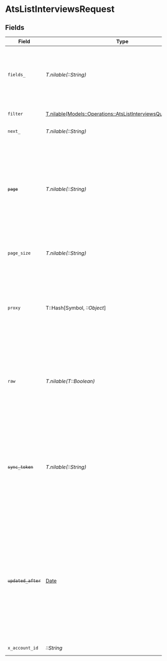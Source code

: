 # AtsListInterviewsRequest


## Fields

| Field                                                                                                                                                                                                                                                                              | Type                                                                                                                                                                                                                                                                               | Required                                                                                                                                                                                                                                                                           | Description                                                                                                                                                                                                                                                                        | Example                                                                                                                                                                                                                                                                            |
| ---------------------------------------------------------------------------------------------------------------------------------------------------------------------------------------------------------------------------------------------------------------------------------- | ---------------------------------------------------------------------------------------------------------------------------------------------------------------------------------------------------------------------------------------------------------------------------------- | ---------------------------------------------------------------------------------------------------------------------------------------------------------------------------------------------------------------------------------------------------------------------------------- | ---------------------------------------------------------------------------------------------------------------------------------------------------------------------------------------------------------------------------------------------------------------------------------- | ---------------------------------------------------------------------------------------------------------------------------------------------------------------------------------------------------------------------------------------------------------------------------------- |
| `fields_`                                                                                                                                                                                                                                                                          | *T.nilable(::String)*                                                                                                                                                                                                                                                              | :heavy_minus_sign:                                                                                                                                                                                                                                                                 | The comma separated list of fields that will be returned in the response (if empty, all fields are returned)                                                                                                                                                                       | id,remote_id,application_id,remote_application_id,interview_stage_id,remote_interview_stage_id,interview_stage,status,interview_status,interviewer_ids,remote_interviewer_ids,interview_parts,interviewers,start_at,end_at,meeting_url,created_at,updated_at,unified_custom_fields |
| `filter`                                                                                                                                                                                                                                                                           | [T.nilable(Models::Operations::AtsListInterviewsQueryParamFilter)](../../models/operations/atslistinterviewsqueryparamfilter.md)                                                                                                                                                   | :heavy_minus_sign:                                                                                                                                                                                                                                                                 | ATS Interviews Filter                                                                                                                                                                                                                                                              |                                                                                                                                                                                                                                                                                    |
| `next_`                                                                                                                                                                                                                                                                            | *T.nilable(::String)*                                                                                                                                                                                                                                                              | :heavy_minus_sign:                                                                                                                                                                                                                                                                 | The unified cursor                                                                                                                                                                                                                                                                 |                                                                                                                                                                                                                                                                                    |
| ~~`page`~~                                                                                                                                                                                                                                                                         | *T.nilable(::String)*                                                                                                                                                                                                                                                              | :heavy_minus_sign:                                                                                                                                                                                                                                                                 | : warning: ** DEPRECATED **: This will be removed in a future release, please migrate away from it as soon as possible.<br/><br/>The page number of the results to fetch                                                                                                           |                                                                                                                                                                                                                                                                                    |
| `page_size`                                                                                                                                                                                                                                                                        | *T.nilable(::String)*                                                                                                                                                                                                                                                              | :heavy_minus_sign:                                                                                                                                                                                                                                                                 | The number of results per page (default value is 25)                                                                                                                                                                                                                               |                                                                                                                                                                                                                                                                                    |
| `proxy`                                                                                                                                                                                                                                                                            | T::Hash[Symbol, *::Object*]                                                                                                                                                                                                                                                        | :heavy_minus_sign:                                                                                                                                                                                                                                                                 | Query parameters that can be used to pass through parameters to the underlying provider request by surrounding them with 'proxy' key                                                                                                                                               |                                                                                                                                                                                                                                                                                    |
| `raw`                                                                                                                                                                                                                                                                              | *T.nilable(T::Boolean)*                                                                                                                                                                                                                                                            | :heavy_minus_sign:                                                                                                                                                                                                                                                                 | Indicates that the raw request result should be returned in addition to the mapped result (default value is false)                                                                                                                                                                 |                                                                                                                                                                                                                                                                                    |
| ~~`sync_token`~~                                                                                                                                                                                                                                                                   | *T.nilable(::String)*                                                                                                                                                                                                                                                              | :heavy_minus_sign:                                                                                                                                                                                                                                                                 | : warning: ** DEPRECATED **: This will be removed in a future release, please migrate away from it as soon as possible.<br/><br/>The sync token to select the only updated results                                                                                                 |                                                                                                                                                                                                                                                                                    |
| ~~`updated_after`~~                                                                                                                                                                                                                                                                | [Date](https://ruby-doc.org/stdlib-2.6.1/libdoc/date/rdoc/Date.html)                                                                                                                                                                                                               | :heavy_minus_sign:                                                                                                                                                                                                                                                                 | : warning: ** DEPRECATED **: This will be removed in a future release, please migrate away from it as soon as possible.<br/><br/>Use a string with a date to only select results updated after that given date                                                                     | 2020-01-01T00:00:00.000Z                                                                                                                                                                                                                                                           |
| `x_account_id`                                                                                                                                                                                                                                                                     | *::String*                                                                                                                                                                                                                                                                         | :heavy_check_mark:                                                                                                                                                                                                                                                                 | The account identifier                                                                                                                                                                                                                                                             |                                                                                                                                                                                                                                                                                    |